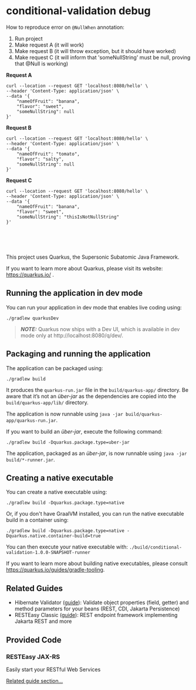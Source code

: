 # conditional-validation debug

How to reproduce error on `@NullWhen` annotation:

1. Run project
2. Make request A (it will work)
3. Make request B (it will throw exception, but it should have worked)
4. Make request C (it will inform that 'someNullString' must be null, proving that @Null is working)

**Request A**
```
curl --location --request GET 'localhost:8080/hello' \
--header 'Content-Type: application/json' \
--data '{
    "nameOfFruit": "banana",
    "flavor": "sweet",
    "someNullString": null
}'
```

**Request B**
```
curl --location --request GET 'localhost:8080/hello' \
--header 'Content-Type: application/json' \
--data '{
    "nameOfFruit": "tomato",
    "flavor": "salty",
    "someNullString": null
}'
```

**Request C**
```
curl --location --request GET 'localhost:8080/hello' \
--header 'Content-Type: application/json' \
--data '{
    "nameOfFruit": "banana",
    "flavor": "sweet",
    "someNullString": "thisIsNotNullString"
}'
```
<br>
<br>
<br>
  
This project uses Quarkus, the Supersonic Subatomic Java Framework.

If you want to learn more about Quarkus, please visit its website: https://quarkus.io/ .

## Running the application in dev mode

You can run your application in dev mode that enables live coding using:
```shell script
./gradlew quarkusDev
```

> **_NOTE:_**  Quarkus now ships with a Dev UI, which is available in dev mode only at http://localhost:8080/q/dev/.

## Packaging and running the application

The application can be packaged using:
```shell script
./gradlew build
```
It produces the `quarkus-run.jar` file in the `build/quarkus-app/` directory.
Be aware that it’s not an _über-jar_ as the dependencies are copied into the `build/quarkus-app/lib/` directory.

The application is now runnable using `java -jar build/quarkus-app/quarkus-run.jar`.

If you want to build an _über-jar_, execute the following command:
```shell script
./gradlew build -Dquarkus.package.type=uber-jar
```

The application, packaged as an _über-jar_, is now runnable using `java -jar build/*-runner.jar`.

## Creating a native executable

You can create a native executable using: 
```shell script
./gradlew build -Dquarkus.package.type=native
```

Or, if you don't have GraalVM installed, you can run the native executable build in a container using: 
```shell script
./gradlew build -Dquarkus.package.type=native -Dquarkus.native.container-build=true
```

You can then execute your native executable with: `./build/conditional-validation-1.0.0-SNAPSHOT-runner`

If you want to learn more about building native executables, please consult https://quarkus.io/guides/gradle-tooling.

## Related Guides

- Hibernate Validator ([guide](https://quarkus.io/guides/validation)): Validate object properties (field, getter) and method parameters for your beans (REST, CDI, Jakarta Persistence)
- RESTEasy Classic ([guide](https://quarkus.io/guides/resteasy)): REST endpoint framework implementing Jakarta REST and more

## Provided Code

### RESTEasy JAX-RS

Easily start your RESTful Web Services

[Related guide section...](https://quarkus.io/guides/getting-started#the-jax-rs-resources)
